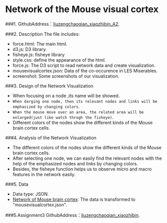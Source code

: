 ﻿﻿﻿﻿﻿Network of the Mouse visual cortex 
============
###1. GithubAddress：[liuzengchaoqian_xiaozhibin_A2](https://github.com/vis2014/Assignment2/tree/liuzengchaoqian_xiaozhibin_A2).

###2. Description
The file includes:

+ force.html: The main html.
+ d3.js: D3 library.
+ fisheye.js: fisheye library
+ style.css: define the appearance of the html.
+ force.js: The D3 script to read network data and create visualization.
+ mousevisualcortex.json: Data of the co-occurence in LES Miserables.
+ screenshot: Some screenshots of our visualization.

###3. Design of the Network Visualization 
+ When focusing on a node ,its name will be showed.
+ `When darging one node, then its relevant nodes and links will be emphasized by changing colors`.
+ `When the mouse move over an area, the related area will be enlarged(just like watch throgh the fisheye)`. 
+ Different colors of the nodes show the different kinds of the Mouse brain cortex cells.


###4. Analysis of the Network Visualization
+ The different colors of the nodes show the different kinds of the Mouse brain cortex cells. 
+ After selecting one node, we can easily find the relevant nodes with the help of the emphasized nodes and links by changing colors. 
+ Besides, the fisheye function helps us to observe micro and macro features in the network easily.

###5. Data
+ Data type: JSON.
+ [Network of Mouse brain cortex](http://mrbrain.cs.jhu.edu/graph-services/download/): The data is transformed to "mousevisualcortex.json".
 
###5.Assignment3
GithubAddress：[liuzengchaoqian_xiaozhibin](https://github.com/vis2014/Assignment3/tree/liuzengchaoqian_xiaozhibin).